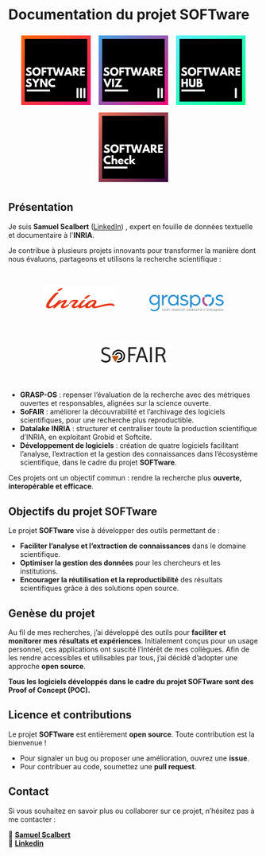 # Documentation du projet SOFTware

<div style="text-align: center;margin-bottom: 10px;">
  <img src="img/SOFTware-Sync.png" alt="SOFTware-Sync" width="140" style="margin: 6px;"/>
  <img src="img/SOFTware-Viz.png" alt="SOFTware-Viz" width="140" style="margin: 6px;"/>
  <img src="img/SOFTware-Hub.png" alt="SOFTware-Hub" width="140" style="margin: 6px;"/>
  <img src="img/SOFTware-Check.png" alt="SOFTware-Check" width="140" style="margin: 6px;"/>
</div>

## Présentation
    
Je suis **Samuel Scalbert** ([LinkedIn](https://www.linkedin.com/in/samuel-scalbert/))
, expert en fouille de données textuelle et documentaire à l'**INRIA**.

Je contribue à plusieurs projets innovants pour transformer la manière dont nous évaluons, partageons et utilisons la recherche scientifique :

<div style="text-align: center;">
  <img src="img/inr_logo_rouge.png" alt="INRIA" width="150" style="margin: 30px;"/>
  <img src="img/graspos_logo1.png" alt="GRASPOS" width="150" style="margin: 30px;"/>
  <img src="img/SoFAIR_logo_black.svg" alt="SOFAIR" width="150" style="margin: 30px;"/>
</div>

- **GRASP-OS** : repenser l’évaluation de la recherche avec des métriques ouvertes et responsables, alignées sur la science ouverte.
- **SoFAIR** : améliorer la découvrabilité et l’archivage des logiciels scientifiques, pour une recherche plus reproductible.
- **Datalake INRIA** : structurer et centraliser toute la production scientifique d’INRIA, en exploitant Grobid et Softcite.
- **Développement de logiciels** : création de quatre logiciels facilitant l’analyse, l’extraction et la gestion des connaissances dans l’écosystème scientifique, dans le cadre du projet **SOFTware**.

Ces projets ont un objectif commun : rendre la recherche plus **ouverte, interopérable et efficace**.

## Objectifs du projet SOFTware

Le projet **SOFTware** vise à développer des outils permettant de :

- **Faciliter l’analyse et l’extraction de connaissances** dans le domaine scientifique.
- **Optimiser la gestion des données** pour les chercheurs et les institutions.
- **Encourager la réutilisation et la reproductibilité** des résultats scientifiques grâce à des solutions open source.

## Genèse du projet

Au fil de mes recherches, j’ai développé des outils pour **faciliter et monitorer mes résultats et expériences**. Initialement conçus pour un usage personnel, ces applications ont suscité l’intérêt de mes collègues. Afin de les rendre accessibles et utilisables par tous, j’ai décidé d’adopter une approche **open source**.

**Tous les logiciels développés dans le cadre du projet SOFTware sont des Proof of Concept (POC).**

## Licence et contributions

Le projet **SOFTware** est entièrement **open source**. Toute contribution est la bienvenue !

- Pour signaler un bug ou proposer une amélioration, ouvrez une **issue**.
- Pour contribuer au code, soumettez une **pull request**.

## Contact

Si vous souhaitez en savoir plus ou collaborer sur ce projet, n’hésitez pas à me contacter :

📧 **[Samuel Scalbert](mailto:samuel.scalbert@inria.fr)** <br>
🔗 **[Linkedin](https://www.linkedin.com/in/samuel-scalbert/)** 

